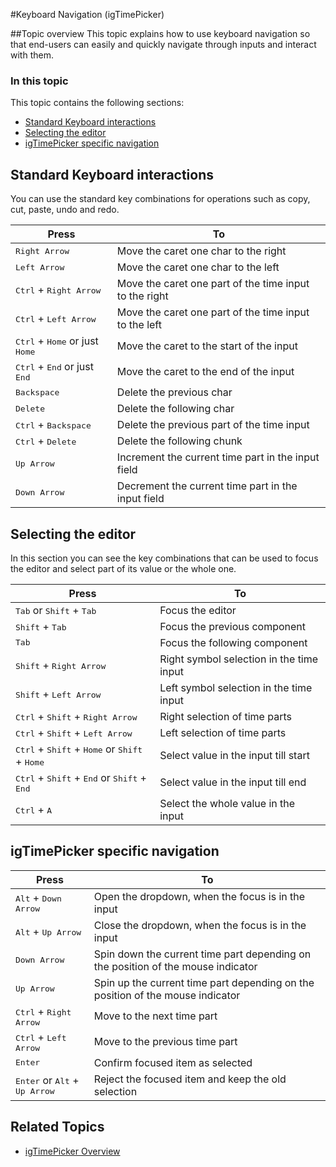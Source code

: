 <!--
|metadata|
{
    "fileName": "igtimepicker-keyboard-navigation",
    "controlName": "igEditors",
    "tags": []
}
|metadata|
-->

#Keyboard Navigation (igTimePicker)

##Topic overview
This topic explains how to use keyboard navigation so that end-users can easily and quickly navigate through inputs and interact with them.

### In this topic

This topic contains the following sections:

-   [Standard Keyboard interactions](#standard_interactions)
-   [Selecting the editor](#selection)
-   [igTimePicker specific navigation](#specific_interactions)


## <a id="standard_interactions"></a>Standard Keyboard interactions

You can use the standard key combinations for operations such as copy, cut, paste, undo and redo.  

Press| To
---|---
<kbd>Right Arrow</kbd> | Move the caret one char to the right
<kbd>Left Arrow</kbd> | Move the caret one char to the left
<kbd>Ctrl</kbd> + <kbd>Right Arrow</kbd> | Move the caret one part of the time input to the right
<kbd>Ctrl</kbd> + <kbd>Left Arrow</kbd> | Move the caret one part of the time input to the left
<kbd>Ctrl</kbd> + <kbd>Home</kbd> or just <kbd>Home</kbd> | Move the caret to the start of the input
<kbd>Ctrl</kbd> + <kbd>End</kbd> or just <kbd>End</kbd> | Move the caret to the end of the input
<kbd>Backspace</kbd> | Delete the previous char
<kbd>Delete</kbd> | Delete the following char
<kbd>Ctrl</kbd> + <kbd>Backspace</kbd> | Delete the previous part of the time input
<kbd>Ctrl</kbd> + <kbd>Delete</kbd> | Delete the following chunk
<kbd>Up Arrow</kbd> | Increment the current time part in the input field
<kbd>Down Arrow</kbd> | Decrement the current time part in the input field

## <a id="selection"></a>Selecting the editor

In this section you can see the key combinations that can be used to focus the editor and select part of its value or the whole one.

Press| To
---|---
<kbd>Tab</kbd> or <kbd>Shift</kbd> + <kbd>Tab</kbd> | Focus the editor
<kbd>Shift</kbd> + <kbd>Tab</kbd> | Focus the previous component
<kbd>Tab</kbd> | Focus the following component
<kbd>Shift</kbd> + <kbd>Right Arrow</kbd> | Right symbol selection in the time input
<kbd>Shift</kbd> + <kbd>Left Arrow</kbd> | Left symbol selection in the time input
<kbd>Ctrl</kbd> + <kbd>Shift</kbd> + <kbd>Right Arrow</kbd> | Right selection of time parts
<kbd>Ctrl</kbd> + <kbd>Shift</kbd> + <kbd>Left Arrow</kbd> | Left selection of time parts
<kbd>Ctrl</kbd> + <kbd>Shift</kbd> + <kbd>Home</kbd> or <kbd>Shift</kbd> + <kbd>Home</kbd> | Select value in the input till start
<kbd>Ctrl</kbd> + <kbd>Shift</kbd> + <kbd>End</kbd> or <kbd>Shift</kbd> + <kbd>End</kbd> | Select value in the input till end
<kbd>Ctrl</kbd> + <kbd>A</kbd> | Select the whole value in the input

## <a id="specific_interactions"></a> igTimePicker specific navigation


Press| To
---|---
<kbd>Alt</kbd> + <kbd>Down Arrow</kbd> | Open the dropdown, when the focus is in the input
<kbd>Alt</kbd> + <kbd>Up Arrow</kbd> | Close the dropdown, when the focus is in the input
<kbd>Down Arrow</kbd> | Spin down the current time part depending on the position of the mouse indicator
<kbd>Up Arrow</kbd> | Spin up the current time part depending on the position of the mouse indicator
<kbd>Ctrl</kbd> + <kbd>Right Arrow</kbd> | Move to the next time part
<kbd>Ctrl</kbd> + <kbd>Left Arrow</kbd> | Move to the previous time part
<kbd>Enter</kbd> | Confirm focused item as selected
<kbd>Enter</kbd> or <kbd>Alt</kbd> + <kbd>Up Arrow</kbd> | Reject the focused item and keep the old selection

## Related Topics

-   [igTimePicker Overview](igtimepicker-overview.html)
